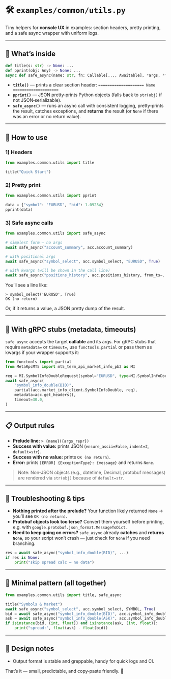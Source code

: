 # 🛠️ `examples/common/utils.py`

Tiny helpers for **console UX** in examples: section headers, pretty printing, and a safe async wrapper with uniform logs.

---

## 🧭 What’s inside

```python
def title(s: str) -> None: ...
def pprint(obj: Any) -> None: ...
async def safe_async(name: str, fn: Callable[..., Awaitable], *args, **kwargs) -> Optional[Any]: ...
```

* **`title()`** — prints a clear section header: `==================== Name ====================`
* **`pprint()`** — JSON pretty‑prints Python objects (falls back to `str(obj)` if not JSON‑serializable).
* **`safe_async()`** — runs an async call with consistent logging, pretty‑prints the result, catches exceptions, and **returns** the result (or `None` if there was an error or no return value).

---

## 🔌 How to use

### 1) Headers

```python
from examples.common.utils import title

title("Quick Start")
```

### 2) Pretty print

```python
from examples.common.utils import pprint

data = {"symbol": "EURUSD", "bid": 1.09234}
pprint(data)
```

### 3) Safe async calls

```python
from examples.common.utils import safe_async

# simplest form — no args
await safe_async("account_summary", acc.account_summary)

# with positional args
await safe_async("symbol_select", acc.symbol_select, "EURUSD", True)

# with kwargs (will be shown in the call line)
await safe_async("positions_history", acc.positions_history, from_ts=..., to_ts=...)
```

You’ll see a line like:

```
> symbol_select('EURUSD', True)
OK (no return)
```

Or, if it returns a value, a JSON pretty dump of the result.

---

## 🤝 With gRPC stubs (metadata, timeouts)

`safe_async` accepts the target **callable** and its args. For gRPC stubs that require `metadata=` or `timeout=`, use `functools.partial` or pass them as kwargs if your wrapper supports it:

```python
from functools import partial
from MetaRpcMT5 import mt5_term_api_market_info_pb2 as MI

req = MI.SymbolInfoDoubleRequest(symbol="EURUSD", type=MI.SymbolInfoDoubleProperty.SYMBOL_BID)
await safe_async(
    "symbol_info_double(BID)",
    partial(acc.market_info_client.SymbolInfoDouble, req),
    metadata=acc.get_headers(),
    timeout=30.0,
)
```

---

## 📋 Output rules

* **Prelude line:** `> {name}({args_repr})`
* **Success with value:** prints JSON (`ensure_ascii=False`, `indent=2`, `default=str`).
* **Success with no value:** prints `OK (no return)`.
* **Error:** prints `[ERROR] {ExceptionType}: {message}` and returns `None`.

> Note: Non‑JSON objects (e.g., datetime, Decimal, protobuf messages) are rendered via `str(obj)` because of `default=str`.

---

## 🧯 Troubleshooting & tips

* **Nothing printed after the prelude?** Your function likely returned `None` → you’ll see `OK (no return)`.
* **Protobuf objects look too terse?** Convert them yourself before printing, e.g. with `google.protobuf.json_format.MessageToDict`.
* **Need to keep going on errors?** `safe_async` already **catches** and **returns `None`**, so your script won’t crash — just check for `None` if you need branching.

```python
res = await safe_async("symbol_info_double(BID)", ...)
if res is None:
    print("skip spread calc — no data")
```

---

## 🧪 Minimal pattern (all together)

```python
from examples.common.utils import title, safe_async

title("Symbols & Market")
await safe_async("symbol_select", acc.symbol_select, SYMBOL, True)
bid = await safe_async("symbol_info_double(BID)", acc.symbol_info_double, SYMBOL, SDouble.SYMBOL_BID)
ask = await safe_async("symbol_info_double(ASK)", acc.symbol_info_double, SYMBOL, SDouble.SYMBOL_ASK)
if isinstance(bid, (int, float)) and isinstance(ask, (int, float)):
    print("spread:", float(ask) - float(bid))
```

---

## 📝 Design notes

* Output format is stable and greppable, handy for quick logs and CI.

That’s it — small, predictable, and copy‑paste friendly. 🚀
